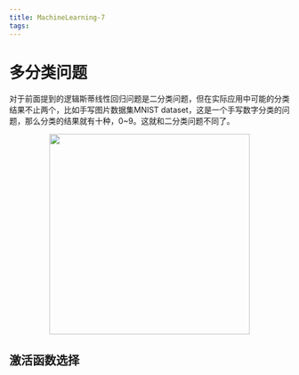 ```yaml
---
title: MachineLearning-7
tags:
---
```


# 多分类问题

对于前面提到的逻辑斯蒂线性回归问题是二分类问题，但在实际应用中可能的分类结果不止两个，比如手写图片数据集MNIST dataset，这是一个手写数字分类的问题，那么分类的结果就有十种，0~9。这就和二分类问题不同了。

<div align=center>
<img src="MachineLearning-7-1.png" height = '360'>
</div>

## 激活函数选择

